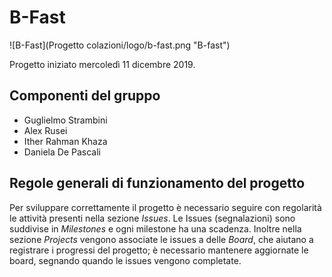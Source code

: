 # B-Fast

![B-Fast](Progetto colazioni/logo/b-fast.png "B-fast")

Progetto iniziato mercoledì 11 dicembre 2019.

## Componenti del gruppo

- Guglielmo Strambini
- Alex Rusei
- Ither Rahman Khaza
- Daniela De Pascali

## Regole generali di funzionamento del progetto

Per sviluppare correttamente il progetto è necessario seguire con regolarità le attività presenti nella sezione *Issues*.
Le Issues (segnalazioni) sono suddivise in *Milestones* e ogni milestone ha una scadenza.
Inoltre nella sezione *Projects* vengono associate le issues a delle *Board*, che aiutano a registrare i progressi del progetto; è necessario mantenere aggiornate le board, segnando quando le issues vengono completate.
